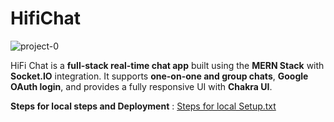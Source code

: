 # HifiChat

![project-0](https://github.com/user-attachments/assets/5663061a-168e-44ef-96da-efb062f4e033)

HiFi Chat is a **full-stack real-time chat app** built using the **MERN Stack** with **Socket.IO** integration. It supports **one-on-one and group chats**, **Google OAuth login**, and provides a fully responsive UI with **Chakra UI**.

**Steps for local steps and Deployment** : [Steps for local Setup.txt](./Steps%20for%20local%20Setup.txt)


